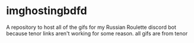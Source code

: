 # imghostingbdfd
A repository to host all of the gifs for my Russian Roulette discord bot because tenor links aren't working for some reason.
all gifs are from tenor

